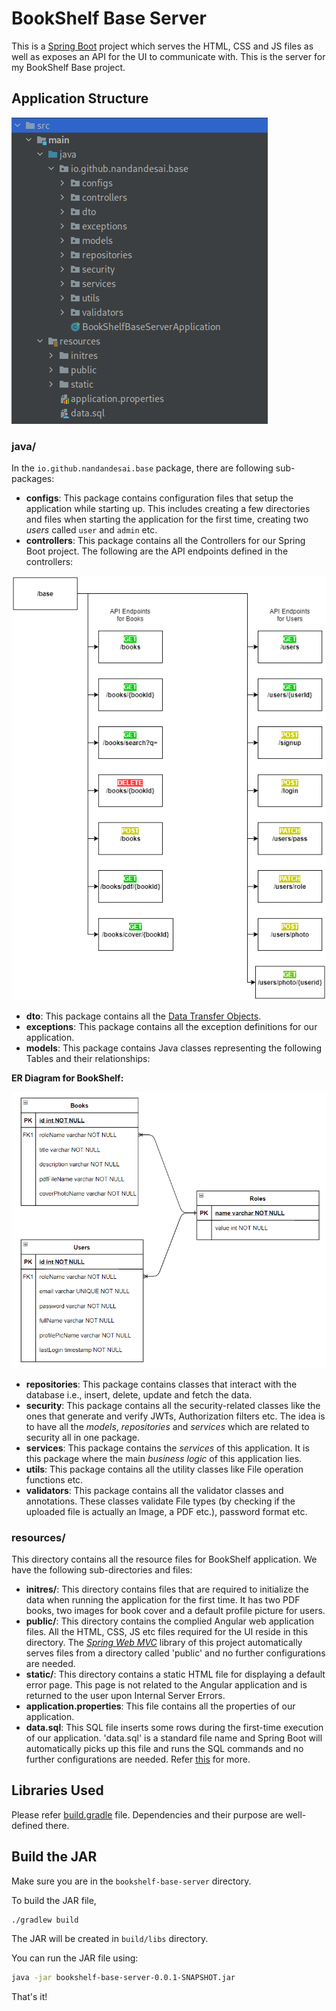 # BookShelf Base Server

This is a [Spring Boot](https://spring.io/projects/spring-boot) project which serves the HTML, CSS and JS files as well as exposes an API for the UI to communicate with. This is the server for my BookShelf Base project.

## Application Structure

![bookshelf base server file structure](https://raw.githubusercontent.com/NandanDesai/res/master/bookshelf-base-server-filestructure.PNG)

### java/

In the `io.github.nandandesai.base` package, there are following sub-packages:

 - **configs**: This package contains configuration files that setup the application while starting up. This includes creating a few directories and files when starting the application for the first time, creating two *users* called `user` and `admin` etc.
 - **controllers**: This package contains all the Controllers for our Spring Boot project. The following are the API endpoints defined in the controllers:

![API Endpoint diagram](https://raw.githubusercontent.com/NandanDesai/res/master/bookshelf-base-api-diagram-2.png)

 - **dto**: This package contains all the [Data Transfer Objects](https://stackoverflow.com/questions/1051182/what-is-a-data-transfer-object-dto#:~:text=A%20Data%20Transfer%20Object%20is,itself%20and%20the%20UI%20layer.). 
 - **exceptions**:  This package contains all the exception definitions for our application.
 - **models**: This package contains Java classes representing the following Tables and their relationships:

**ER Diagram for BookShelf:**

![ER diagram](https://raw.githubusercontent.com/NandanDesai/res/master/bookshelf-er-diagram.PNG)

 - **repositories**: This package contains classes that interact with the database i.e., insert, delete, update and fetch the data.
 - **security**: This package contains all the security-related classes like the ones that generate and verify JWTs, Authorization filters etc. The idea is to have all the *models*, *repositories* and *services* which are related to security all in one package.
 - **services**: This package contains the *services* of this application. It is this package where the main *business logic* of this application lies.
 - **utils**: This package contains all the utility classes like File operation functions etc.
 - **validators**: This package contains all the validator classes and annotations. These classes validate File types (by checking if the uploaded file is actually an Image, a PDF etc.), password format etc.


### resources/

This directory contains all the resource files for BookShelf application. We have the following sub-directories and files:

 - **initres/**: This directory contains files that are required to initialize the data when running the application for the first time. It has two PDF books, two images for book cover and a default profile picture for users.
 - **public/**: This directory contains the complied Angular web application files. All the HTML, CSS, JS etc files required for the UI reside in this directory. The *[Spring Web MVC](https://docs.spring.io/spring-framework/docs/current/reference/html/web.html)* library of this project automatically serves files from a directory called 'public' and no further configurations are needed.
 - **static/**: This directory contains a static HTML file for displaying a default error page. This page is not related to the Angular application and is returned to the user upon Internal Server Errors.
 - **application.properties**: This file contains all the properties of our application.
 - **data.sql**: This SQL file inserts some rows during the first-time execution of our application. 'data.sql' is a standard file name and Spring Boot will automatically picks up this file and runs the SQL commands and no further configurations are needed. Refer [this](https://docs.spring.io/spring-boot/docs/2.1.18.RELEASE/reference/html/howto-database-initialization.html#howto-initialize-a-database-using-spring-jdbc) for more.

## Libraries Used

Please refer [build.gradle](/build.gradle) file. Dependencies and their purpose are well-defined there.

## Build the JAR

Make sure you are in the `bookshelf-base-server` directory.

To build the JAR file, 

```bash
./gradlew build
```

The JAR will be created in `build/libs` directory.

You can run the JAR file using:

```bash
java -jar bookshelf-base-server-0.0.1-SNAPSHOT.jar
```

That's it!

